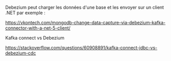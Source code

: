 


Debezium peut charger les données d'une base et les envoyer sur un client .NET par exemple :

https://vkontech.com/mongodb-change-data-capture-via-debezium-kafka-connector-with-a-net-5-client/


Kafka connect vs Debezium

https://stackoverflow.com/questions/60908891/kafka-connect-jdbc-vs-debezium-cdc
